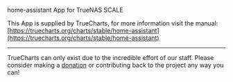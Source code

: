 home-assistant App for TrueNAS SCALE

This App is supplied by TrueCharts, for more information visit the manual: [https://truecharts.org/charts/stable/home-assistant](https://truecharts.org/charts/stable/home-assistant)

---

TrueCharts can only exist due to the incredible effort of our staff.
Please consider making a [donation](https://truecharts.org/sponsor) or contributing back to the project any way you can!
